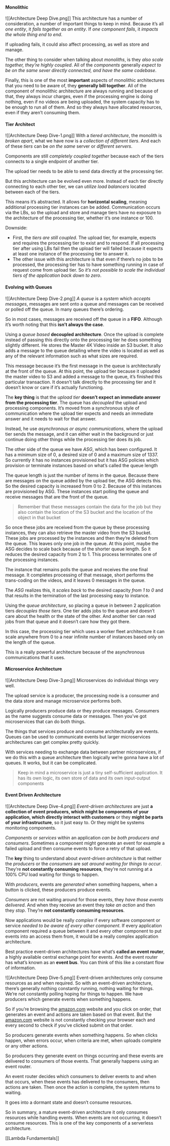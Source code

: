 #### Monolithic
![[Architecture Deep Dive.png]]
This architecture has a number of consideration, a number of important things to keep in mind. Because it’s all *one entity*, it *fails together as an entity*. If *one component fails*, it *impacts the whole thing end to end*.

If uploading fails, it could also affect processing, as well as store and manage.

The other thing to consider when talking about *monoliths*, is they *also scale together, they’re highly coupled*. All of the *components* generally *expect to be on the same sever directly connected, and have the same codebase*.

Finally, this is one of the most **important** aspects of monolithic architectures that you need to be aware of, they **generally bill together**. All of the component of monolithic architecture are always running and because of that, they always incur charges, even if the processing engine is doing nothing, even if no videos are being uploaded, the system capacity has to be enough to run all of them. And so they always have allocated resources, even if they aren’t consuming them.
#### Tier Architect
![[Architecture Deep Dive-1.png]]
With a *tiered architecture*, the monolith is *broken apart*, what we have now is a *collection of different tiers*. And each of these *tiers* can be *on the same* server or *different servers*.

Components are still *completely coupled together* because each of the tiers connects to a single endpoint of another tier.

The upload tier needs to be able to send data directly at the processing tier.

But this architecture can be evolved even more. Instead of each tier directly connecting to each other tier, we can *utilize load balancers* located between each of the tiers.

This means it’s abstracted. It allows for **horizontal scaling**, meaning additional processing tier instances can be added. Communication occurs via the LBs, so the upload and store and manage tiers have no exposure to the architecture of the processing tier, whether it’s one instance or 100.

Downside:
- First, the *tiers are still coupled*. The upload tier, for example, expects and requires the processing tier to exist and to respond. If all processing tier after using LBs fail then the upload tier will failed because it expects at least one instance of the processing tier to answer it.
- The other issue with this architecture is that even if there’s no jobs to be processed, the processing tier has to have something running in case of request come from upload tier. So *it’s not possible to scale the individual tiers of the application back down to zero*.
#### Evolving with Queues
![[Architecture Deep Dive-2.png]]
*A queue* is a *system* which *accepts messages*, messages are sent onto a queue and messages can be received or polled off the queue. In many queues there’s ordering.

So in most cases, messages are received off the queue in a **FIFO**. Although it’s worth noting that this **isn’t always the case**.

Using a *queue based* **decoupled architecture**. Once the upload is complete instead of passing this directly onto the processing tier he does something slightly different. He stores the Master 4K Video inside an S3 bucket. It also adds a message to the queue detailing where the video is located as well as any of the relevant information such as what sizes are required.

This message because it’s the first message in the queue is architecturally at the front of the queue. At this point, the upload tier because it uploaded the master video to S3 and added a message to the queue, it’s finished this particular transaction. It doesn’t talk directly to the processing tier and it doesn’t know or care if it’s actually functioning.

The **key thing** is that the *upload tier* **doesn’t expect an immediate answer from the processing tier**. The queue has *decoupled* the upload and processing components. It’s moved from a synchronous style of communication where the upload tier expects and needs an immediate answer and it needs to wait for that answer.

Instead, he use *asynchronous or async communications*, where the upload tier sends the message, and it can either wait in the background or just continue doing other things while the processing tier does its job.

The other side of the queue we have *ASG*, which has been configured. It has a minimum size of 0, a desired size of 0 and a maximum size of 1337. So currently it has no instances provisioned but it has ASG policies which provision or terminate instances based on what’s called the queue length

The queue length is just the number of items in the queue. Because there are messages on the queue added by the upload tier, the ASG detects this. So the desired capacity is increased from 0 to 2. Because of this instances are provisioned by ASG. These instances start polling the queue and receive messages that are the front of the queue.

> Remember that these messages contain the data for the job but they also contain the location of the S3 bucket and the location of the object in that bucket

So once these jobs are received from the queue by these processing instances, they can also retrieve the master video from the S3 bucket. These jobs are processed by the instances and then they’re deleted from the queue. This leaves only one job in the queue. At this point, maybe the ASG decides to scale back because of the shorter queue length. So it reduces the desired capacity from 2 to 1. This process terminates one of the processing instances.

The instance that remains polls the queue and receives the one final message. It completes processing of that message, short performs the trans-coding on the videos, and it leaves 0 messages in the queue.

The *ASG* realizes this, it *scales back* to the desired capacity *from 1 to 0* and that results in the termination of the last processing easy to instance.

Using the *queue architecture*, so placing a queue in between 2 application tiers *decouples those tiers*. One tier adds jobs to the queue and doesn’t care about the health or the state of the other. And another tier can read jobs from that queue and it doesn’t care how they got there.

In this case, the processing tier which uses a worker fleet architecture it can scale anywhere from 0 to a near infinite number of instances based only on the length of the queue.

This is a really powerful architecture because of the asynchronous communications that it uses.
#### Microservice Architecture
![[Architecture Deep Dive-3.png]]
Microservices do individual things very well.

The upload service is a producer, the processing node is a consumer and the data store and manage microservice performs both.

Logically producers produce data or they produce messages. Consumers as the name suggests consume data or messages. Then you’ve got microservices that can do both things.

The things that services produce and consume architecturally are events. Queues can be used to communicate events but larger microservices architectures can get complex pretty quickly.

With services needing to exchange data between partner microservices, if we do this with a queue architecture then logically we’re gonna have a lot of queues. It works, but it can be complicated.

> Keep in mind a microservice is just a tiny self-sufficient application. It has its own logic, its own store of data and its own input-output components
#### Event Driven Architecture
![[Architecture Deep Dive-4.png]]
*Event-driven architectures* are just **a collection of event producers, which might be components of your application, which directly interact with customers** or they **might be parts of your infrastructure**, so it just easy to. Or they might be systems monitoring components.

*Components* or *services* within an application *can be both producers and consumers*. Sometimes a component might generate an event for example a failed upload and then consume events to force a retry of that upload.

The **key** thing to understand about *event-driven architecture* is that neither the *producers* or the *consumers* are *sat around waiting for things to occur*. They’re **not constantly consuming resources**, they’re not running at a 100% CPU load waiting for things to happen.

With *producers*, events are *generated* when something happens, when a button is clicked, these producers produce events.

*Consumers* are not waiting around for those events, they *have those events delivered*. And when they receive an event they *take an action* and then they *stop*. They’re **not constantly consuming resources**.

Now applications would be really *complex* if every software component or service *needed to be aware of every other component*. If every application component required a queue between it and every other component to put events into an access them from, it would be a really complex application architecture.

Best practice event-driven architectures have what’s **called an event router**, a highly available central exchange point for events. And the event router has what’s known as an **event bus**. You can think of this like a constant flow of information.

![[Architecture Deep Dive-5.png]]
Event-driven architectures only consume resources as and when required. So with an event-driven architecture, there’s generally nothing constantly running, nothing waiting for things. We’re not constantly polling hoping for things to happen. We have producers which generate events when something happens.

So if you’re browsing the [amazon.com](http://amazon.com) website and you click on order, that generates an event and actions are taken based on that event. But the [amazon.com](http://amazon.com) website is not constantly checking your browser each and every second to check if you’ve clicked submit on that order.

So producers generate events when something happens. So when clicks happen, when errors occur, when criteria are met, when uploads complete or any other actions.

So producers they generate event on things occurring and these events are delivered to consumers of those events. That generally happens using an event router.

An event router decides which consumers to deliver events to and when that occurs, when these events has delivered to the consumers, then actions are taken. Then once the action is complete, the system returns to waiting.

It goes into a dormant state and doesn’t consume resources.

So in summary, a mature event-driven architecture it only consumes resources while handling events. When events are not occurring, it doesn’t consume resources. This is one of the key components of a serverless architecture.

[[Lambda Fundamentals]]